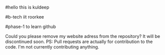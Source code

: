 #hello this is kuldeep

#b-tech iit roorkee

#phase-1 to learn github


Could you please remove my website adress from the repository? It will be discontinued soon.
PS: Pull requests are actually for contribution to the code. I'm not currently contributing anything.
